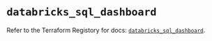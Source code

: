 # `databricks_sql_dashboard`

Refer to the Terraform Registory for docs: [`databricks_sql_dashboard`](https://registry.terraform.io/providers/databricks/databricks/1.33.0/docs/resources/sql_dashboard).
